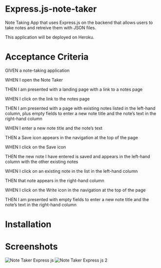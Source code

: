 # Express.js-note-taker
Note Taking App that uses Express.js on the backend that allows users to take notes and retreive them with JSON files. 

This application will be deployed on Heroku. 

# Acceptance Criteria 
GIVEN a note-taking application

WHEN I open the Note Taker

THEN I am presented with a landing page with a link to a notes page

WHEN I click on the link to the notes page

THEN I am presented with a page with existing notes listed in the left-hand column, plus empty fields to enter a new note title and the note’s text in the right-hand column

WHEN I enter a new note title and the note’s text

THEN a Save icon appears in the navigation at the top of the page

WHEN I click on the Save icon

THEN the new note I have entered is saved and appears in the left-hand column with the other existing notes

WHEN I click on an existing note in the list in the left-hand column

THEN that note appears in the right-hand column

WHEN I click on the Write icon in the navigation at the top of the page

THEN I am presented with empty fields to enter a new note title and the note’s text in the right-hand column

# Installation 

# Screenshots
![Note Taker Express js ](https://github.com/musekat3/express.js-note-taker/assets/131501260/6b566380-7491-4d95-90fe-c3354c0cc08b)
![Note Taker Express js 2](https://github.com/musekat3/express.js-note-taker/assets/131501260/268ad9d0-e992-4e48-8306-39590fac67e8)
